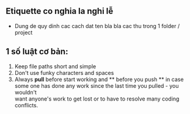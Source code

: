 ## Etiquette co nghia la nghi lễ  
- Dung de quy dinh cac cach dat ten bla bla cac thu trong 1 folder / project  
## 1 số luật cơ bản:
1. Keep file paths short and simple  
2. Don't use funky characters and spaces  
3. Always **pull** before start working and ** before you push ** in case  
some one has done any work since the last time you pulled - you wouldn't  
want anyone's work to get lost or to have to resolve many coding conflicts.
